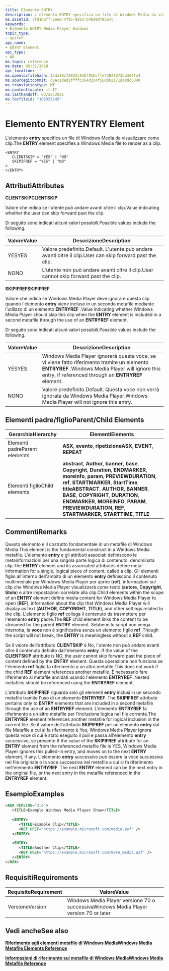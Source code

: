 ```yaml
---
title: Elemento ENTRY
description: L'elemento ENTRY specifica un file di Windows Media da visualizzare come clip.
ms.assetid: 7fd16aff-2eed-4f95-92b3-b48a9d785e7c
keywords:
- Elemento ENTRY Media Player Windows
topic_type:
- apiref
api_name:
- ENTRY Element
api_type:
- NA
ms.topic: reference
ms.date: 05/31/2018
api_location: ''
ms.openlocfilehash: 13da18c72022c916f91bcffe7382f673ba3d4fa4
ms.sourcegitcommit: c8ec1ded1ffffc364d3c4f560bb2171da0dc5040
ms.translationtype: MT
ms.contentlocale: it-IT
ms.lasthandoff: 03/22/2021
ms.locfileid: "106333245"
---
```

# <a name="entry-element"></a><span data-ttu-id="d3b19-104">Elemento ENTRY</span><span class="sxs-lookup"><span data-stu-id="d3b19-104">ENTRY Element</span></span>

<span data-ttu-id="d3b19-105">L'elemento **entry** specifica un file di Windows Media da visualizzare come clip.</span><span class="sxs-lookup"><span data-stu-id="d3b19-105">The **ENTRY** element specifies a Windows Media file to render as a clip.</span></span>

``` syntax
<ENTRY
   CLIENTSKIP = "YES" | "NO"
   SKIPIFREF = "YES" | "NO"
>
</ENTRY>
```

## <a name="attributes"></a><span data-ttu-id="d3b19-106">Attributi</span><span class="sxs-lookup"><span data-stu-id="d3b19-106">Attributes</span></span>

<span data-ttu-id="d3b19-107">**CLIENTSKIP**</span><span class="sxs-lookup"><span data-stu-id="d3b19-107">**CLIENTSKIP**</span></span>

<span data-ttu-id="d3b19-108">Valore che indica se l'utente può andare avanti oltre il clip.</span><span class="sxs-lookup"><span data-stu-id="d3b19-108">Value indicating whether the user can skip forward past the clip.</span></span>

<span data-ttu-id="d3b19-109">Di seguito sono indicati alcuni valori possibili.</span><span class="sxs-lookup"><span data-stu-id="d3b19-109">Possible values include the following.</span></span>



| <span data-ttu-id="d3b19-110">Valore</span><span class="sxs-lookup"><span data-stu-id="d3b19-110">Value</span></span> | <span data-ttu-id="d3b19-111">Descrizione</span><span class="sxs-lookup"><span data-stu-id="d3b19-111">Description</span></span>                                   |
|-------|-----------------------------------------------|
| <span data-ttu-id="d3b19-112">YES</span><span class="sxs-lookup"><span data-stu-id="d3b19-112">YES</span></span>   | <span data-ttu-id="d3b19-113">Valore predefinito.</span><span class="sxs-lookup"><span data-stu-id="d3b19-113">Default.</span></span> <span data-ttu-id="d3b19-114">L'utente può andare avanti oltre il clip.</span><span class="sxs-lookup"><span data-stu-id="d3b19-114">User can skip forward past the clip.</span></span> |
| <span data-ttu-id="d3b19-115">NO</span><span class="sxs-lookup"><span data-stu-id="d3b19-115">NO</span></span>    | <span data-ttu-id="d3b19-116">L'utente non può andare avanti oltre il clip.</span><span class="sxs-lookup"><span data-stu-id="d3b19-116">User cannot skip forward past the clip.</span></span>       |



 

<span data-ttu-id="d3b19-117">**SKIPIFREF**</span><span class="sxs-lookup"><span data-stu-id="d3b19-117">**SKIPIFREF**</span></span>

<span data-ttu-id="d3b19-118">Valore che indica se Windows Media Player deve ignorare questa clip quando l'elemento **entry** viene incluso in un secondo metafile mediante l'utilizzo di un elemento **ENTRYREF** .</span><span class="sxs-lookup"><span data-stu-id="d3b19-118">Value indicating whether Windows Media Player should skip this clip when the **ENTRY** element is included in a second metafile through the use of an **ENTRYREF** element.</span></span>

<span data-ttu-id="d3b19-119">Di seguito sono indicati alcuni valori possibili.</span><span class="sxs-lookup"><span data-stu-id="d3b19-119">Possible values include the following.</span></span>



| <span data-ttu-id="d3b19-120">Valore</span><span class="sxs-lookup"><span data-stu-id="d3b19-120">Value</span></span> | <span data-ttu-id="d3b19-121">Descrizione</span><span class="sxs-lookup"><span data-stu-id="d3b19-121">Description</span></span>                                                                                 |
|-------|---------------------------------------------------------------------------------------------|
| <span data-ttu-id="d3b19-122">YES</span><span class="sxs-lookup"><span data-stu-id="d3b19-122">YES</span></span>   | <span data-ttu-id="d3b19-123">Windows Media Player ignorerà questa voce, se vi viene fatto riferimento tramite un elemento **ENTRYREF** .</span><span class="sxs-lookup"><span data-stu-id="d3b19-123">Windows Media Player will ignore this entry, if referenced through an **ENTRYREF** element.</span></span> |
| <span data-ttu-id="d3b19-124">NO</span><span class="sxs-lookup"><span data-stu-id="d3b19-124">NO</span></span>    | <span data-ttu-id="d3b19-125">Valore predefinito.</span><span class="sxs-lookup"><span data-stu-id="d3b19-125">Default.</span></span> <span data-ttu-id="d3b19-126">Questa voce non verrà ignorata da Windows Media Player.</span><span class="sxs-lookup"><span data-stu-id="d3b19-126">Windows Media Player will not ignore this entry.</span></span>                                   |



 

## <a name="parentchild-elements"></a><span data-ttu-id="d3b19-127">Elementi padre/figlio</span><span class="sxs-lookup"><span data-stu-id="d3b19-127">Parent/Child Elements</span></span>



| <span data-ttu-id="d3b19-128">Gerarchia</span><span class="sxs-lookup"><span data-stu-id="d3b19-128">Hierarchy</span></span>       | <span data-ttu-id="d3b19-129">Elementi</span><span class="sxs-lookup"><span data-stu-id="d3b19-129">Elements</span></span>                                                                                                                                                                                     |
|-----------------|----------------------------------------------------------------------------------------------------------------------------------------------------------------------------------------------|
| <span data-ttu-id="d3b19-130">Elementi padre</span><span class="sxs-lookup"><span data-stu-id="d3b19-130">Parent elements</span></span> | <span data-ttu-id="d3b19-131">**ASX**, **evento**, **ripetizione**</span><span class="sxs-lookup"><span data-stu-id="d3b19-131">**ASX**, **EVENT**, **REPEAT**</span></span>                                                                                                                                                               |
| <span data-ttu-id="d3b19-132">Elementi figlio</span><span class="sxs-lookup"><span data-stu-id="d3b19-132">Child elements</span></span>  | <span data-ttu-id="d3b19-133">**abstract**, **Author**, **banner**, **base**, **Copyright**, **Duration**, **ENDMARKER**, **moreinfo**, **param**, **PREVIEWDURATION**, **ref**, **STARTMARKER**, **StartTime**, **title**</span><span class="sxs-lookup"><span data-stu-id="d3b19-133">**ABSTRACT**, **AUTHOR**, **BANNER**, **BASE**, **COPYRIGHT**, **DURATION**, **ENDMARKER**, **MOREINFO**, **PARAM**, **PREVIEWDURATION**, **REF**, **STARTMARKER**, **STARTTIME**, **TITLE**</span></span> |



 

## <a name="remarks"></a><span data-ttu-id="d3b19-134">Commenti</span><span class="sxs-lookup"><span data-stu-id="d3b19-134">Remarks</span></span>

<span data-ttu-id="d3b19-135">Questo elemento è il costrutto fondamentale in un metafile di Windows Media.</span><span class="sxs-lookup"><span data-stu-id="d3b19-135">This element is the fundamental construct in a Windows Media metafile.</span></span> <span data-ttu-id="d3b19-136">L'elemento **entry** e gli attributi associati definiscono le metainformazioni per una singola parte logica di contenuto, denominata clip.</span><span class="sxs-lookup"><span data-stu-id="d3b19-136">The **ENTRY** element and its associated attributes define meta-information for a single, logical piece of content, called a clip.</span></span> <span data-ttu-id="d3b19-137">Gli elementi figlio all'interno dell'ambito di un elemento **entry** definiscono il contenuto multimediale per Windows Media Player per aprire (**ref**), informazioni sul clip che Windows Media Player visualizzerà come testo (**autore**, **Copyright**, **titolo**) e altre impostazioni correlate alla clip.</span><span class="sxs-lookup"><span data-stu-id="d3b19-137">Child elements within the scope of an **ENTRY** element define media content for Windows Media Player to open (**REF**), information about the clip that Windows Media Player will display as text (**AUTHOR**, **COPYRIGHT**, **TITLE**), and other settings related to the clip.</span></span> <span data-ttu-id="d3b19-138">L'elemento figlio **ref** collega il contenuto da trasmettere per l'elemento **entry** padre.</span><span class="sxs-lookup"><span data-stu-id="d3b19-138">The **REF** child element links the content to be streamed for the parent **ENTRY** element.</span></span> <span data-ttu-id="d3b19-139">Sebbene lo script non venga interrotta, la **voce** non è significativa senza un elemento figlio **ref** .</span><span class="sxs-lookup"><span data-stu-id="d3b19-139">Though the script will not break, the **ENTRY** is meaningless without a **REF** child.</span></span>

<span data-ttu-id="d3b19-140">Se il valore dell'attributo **CLIENTSKIP** è No, l'utente non può andare avanti oltre il contenuto definito dall'elemento **entry** .</span><span class="sxs-lookup"><span data-stu-id="d3b19-140">If the value of the **CLIENTSKIP** attribute is NO, the user cannot skip forward past the piece of content defined by the **ENTRY** element.</span></span> <span data-ttu-id="d3b19-141">Questa operazione non funziona se l'elemento **ref** figlio fa riferimento a un altro metafile.</span><span class="sxs-lookup"><span data-stu-id="d3b19-141">This does not work if the child **REF** element references another metafile.</span></span> <span data-ttu-id="d3b19-142">È necessario fare riferimento ai metafile annidati usando l'elemento **ENTRYREF** .</span><span class="sxs-lookup"><span data-stu-id="d3b19-142">Nested metafiles should be referenced using the **ENTRYREF** element.</span></span>

<span data-ttu-id="d3b19-143">L'attributo **SKIPIFREF** riguarda solo gli elementi **entry** inclusi in un secondo metafile tramite l'uso di un elemento **ENTRYREF** .</span><span class="sxs-lookup"><span data-stu-id="d3b19-143">The **SKIPIFREF** attribute pertains only to **ENTRY** elements that are included in a second metafile through the use of an **ENTRYREF** element.</span></span> <span data-ttu-id="d3b19-144">L'elemento **ENTRYREF** fa riferimento a un altro metafile per l'inclusione logica nel file corrente.</span><span class="sxs-lookup"><span data-stu-id="d3b19-144">The **ENTRYREF** element references another metafile for logical inclusion in the current file.</span></span> <span data-ttu-id="d3b19-145">Se il valore dell'attributo **SKIPIFREF** per un elemento **entry** dal file Metafile a cui si fa riferimento è Yes, Windows Media Player ignora questa voce di cui è stato eseguito il pull e passa all'elemento **entry** successivo, se presente.</span><span class="sxs-lookup"><span data-stu-id="d3b19-145">If the value of the **SKIPIFREF** attribute for an **ENTRY** element from the referenced metafile file is YES, Windows Media Player ignores this pulled-in entry, and moves on to the next **ENTRY** element, if any.</span></span> <span data-ttu-id="d3b19-146">L'elemento **entry** successivo può essere la voce successiva nel file originale o la voce successiva nel metafile a cui si fa riferimento nell'elemento **ENTRYREF** .</span><span class="sxs-lookup"><span data-stu-id="d3b19-146">The next **ENTRY** element can be the next entry in the original file, or the next entry in the metafile referenced in the **ENTRYREF** element.</span></span>

## <a name="examples"></a><span data-ttu-id="d3b19-147">Esempio</span><span class="sxs-lookup"><span data-stu-id="d3b19-147">Examples</span></span>


```XML
<ASX VERSION="3.0">
   <TITLE>Example Windows Media Player Show</TITLE>
   
   <ENTRY>
      <TITLE>Example Clip</TITLE>
      <REF HREF="https://example.microsoft.com/media.asf" />
   </ENTRY>
   
   <ENTRY>
      <TITLE>Another Clip</TITLE>
      <REF HREF="https://example.microsoft.com/more_media.asf" />
   </ENTRY>
</ASX>

```



## <a name="requirements"></a><span data-ttu-id="d3b19-148">Requisiti</span><span class="sxs-lookup"><span data-stu-id="d3b19-148">Requirements</span></span>



| <span data-ttu-id="d3b19-149">Requisito</span><span class="sxs-lookup"><span data-stu-id="d3b19-149">Requirement</span></span> | <span data-ttu-id="d3b19-150">Valore</span><span class="sxs-lookup"><span data-stu-id="d3b19-150">Value</span></span> |
|--------------------|-----------------------------------------------------|
| <span data-ttu-id="d3b19-151">Versione</span><span class="sxs-lookup"><span data-stu-id="d3b19-151">Version</span></span><br/> | <span data-ttu-id="d3b19-152">Windows Media Player versione 70 o successiva</span><span class="sxs-lookup"><span data-stu-id="d3b19-152">Windows Media Player version 70 or later</span></span><br/> |



## <a name="see-also"></a><span data-ttu-id="d3b19-153">Vedi anche</span><span class="sxs-lookup"><span data-stu-id="d3b19-153">See also</span></span>

<dl> <dt>

[<span data-ttu-id="d3b19-154">**Riferimento agli elementi metafile di Windows Media**</span><span class="sxs-lookup"><span data-stu-id="d3b19-154">**Windows Media Metafile Elements Reference**</span></span>](windows-media-metafile-elements-reference.md)
</dt> <dt>

[<span data-ttu-id="d3b19-155">**Informazioni di riferimento sui metafile di Windows Media**</span><span class="sxs-lookup"><span data-stu-id="d3b19-155">**Windows Media Metafile Reference**</span></span>](windows-media-metafile-reference.md)
</dt> </dl>

 

 





